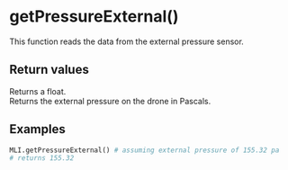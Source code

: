 # getPressureExternal()

This function reads the data from the external pressure sensor.

## Return values

Returns a float.  
Returns the external pressure on the drone in Pascals.

## Examples

```py
MLI.getPressureExternal() # assuming external pressure of 155.32 pa
# returns 155.32
```
